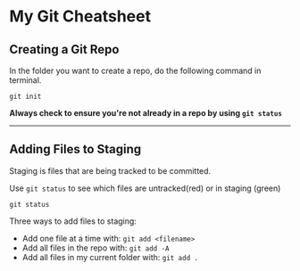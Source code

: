 # My Git Cheatsheet

## Creating a Git Repo

In the folder you want to create a repo, do the following command in terminal.

``` 
git init
```

**Always check to ensure you're not already in a repo by using ```git status```**

---

## Adding Files to Staging

Staging is files that are being tracked to be committed.

Use `git status` to see which files are untracked(red) or in staging (green)

``` 
git status
```

Three ways to add files to staging: 

- Add one file at a time with: `git add <filename>`
- Add all files in the repo with: `git add -A`
- Add all files in my current folder with: `git add .`
